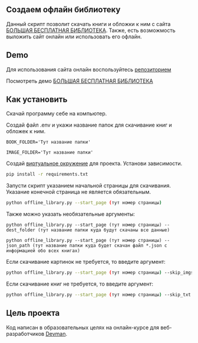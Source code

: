 ## Создаем офлайн библиотеку

Данный скрипт позволит скачать книги и обложки к ним с сайта [БОЛЬШАЯ БЕСПЛАТНАЯ БИБЛИОТЕКА](http://tululu.org).
Также, есть возможмость выложить сайт онлайн или использовать его офлайн.

## Demo
Для использования сайта онлайн воспользуйтесь [репозиторием](https://github.com/Staskosh/offline_library_deploy/)

Посмотреть демо [БОЛЬШАЯ БЕСПЛАТНАЯ БИБЛИОТЕКА](https://staskosh.github.io/offline_library/pages/index4.html)

## Как установить

Скачай программу себе на компьютер.

Создай файл .env и укажи название папок для скачивание книг и обложек к ним.
```buildoutcfg
BOOK_FOLDER='Тут название папки'
```
```buildoutcfg
IMAGE_FOLDER='Тут название папки'
```
Создай [виртуальное окружение](https://python-scripts.com/virtualenv) для проекта.
Установи зависимости.
```bash
pip install -r requirements.txt
```
Запусти скрипт указанием начальной страницы для скачивания. Указание конечной страница не является обязательным.
```bash
python offline_library.py --start_page (тут номер страницы)
```
Также можно указать необязательные аргументы:
```buildoutcfg
python offline_library.py --start_page (тут номер страницы) --dest_folder (тут название папки куда будут скачаны все данные)
```
```buildoutcfg
python offline_library.py --start_page (тут номер страницы) --json_path (тут название папки куда будет скачан файл *.json с информацией обо всех книгах)
```
Если скачивание картинок не требуется, то введите аргумент:
```bash
python offline_library.py --start_page (тут номер страницы) --skip_imgs 
```
Если скачивание книг не требуется, то введите аргумент:
```bash
python offline_library.py --start_page (тут номер страницы) --skip_txt 
```
## Цель проекта

Код написан в образовательных целях на онлайн-курсе для веб-разработчиков [Devman](https://dvmn.org).
